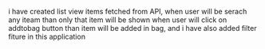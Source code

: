 
i have created list view items fetched from API, when user will be serach any iteam than only that item will be shown
when user will click on addtobag button than item will be added in bag, and i have also added filter fiture in this application

